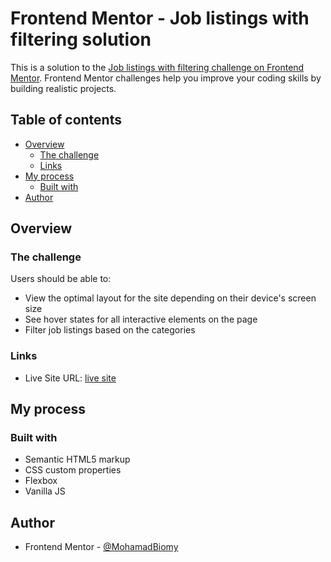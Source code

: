 # Frontend Mentor - Job listings with filtering solution

This is a solution to the [Job listings with filtering challenge on Frontend Mentor](https://www.frontendmentor.io/challenges/job-listings-with-filtering-ivstIPCt). Frontend Mentor challenges help you improve your coding skills by building realistic projects. 

## Table of contents

- [Overview](#overview)
  - [The challenge](#the-challenge)
  - [Links](#links)
- [My process](#my-process)
  - [Built with](#built-with)
- [Author](#author)

## Overview

### The challenge

Users should be able to:

- View the optimal layout for the site depending on their device's screen size
- See hover states for all interactive elements on the page
- Filter job listings based on the categories


### Links

- Live Site URL: [live site](https://mohamadbiomy.github.io/static-jobs-listings)

## My process

### Built with

- Semantic HTML5 markup
- CSS custom properties
- Flexbox
- Vanilla JS



## Author


- Frontend Mentor - [@MohamadBiomy](https://www.frontendmentor.io/profile/MohamadBiomy)
